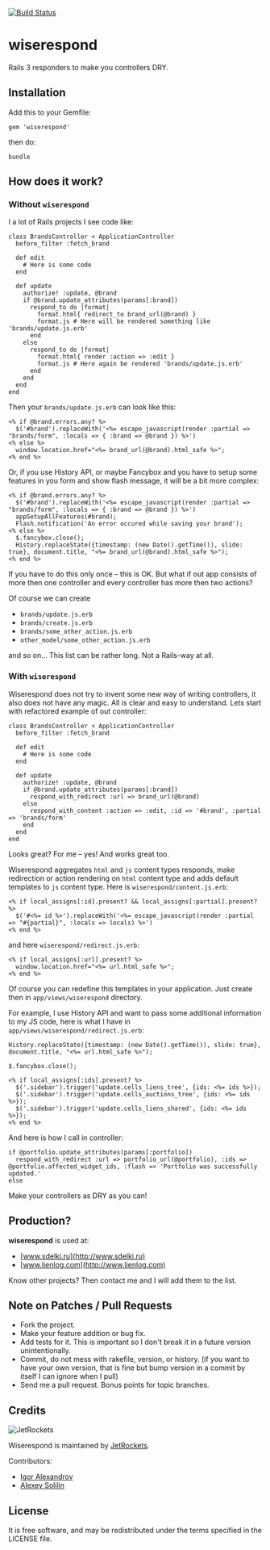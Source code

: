 [![Build Status](https://secure.travis-ci.org/igor-alexandrov/wiserespond.png)](http://travis-ci.org/igor-alexandrov/wiserespond)

# wiserespond

Rails 3 responders to make you controllers DRY.

## Installation

Add this to your Gemfile:

    gem 'wiserespond'

then do:
    
    bundle
  

## How does it work?

### Without `wiserespond`

I a lot of Rails projects I see code like:
  
    class BrandsController < ApplicationController
      before_filter :fetch_brand

      def edit
        # Here is some code 
      end

      def update
        authorize! :update, @brand
        if @brand.update_attributes(params[:brand])  
          respond_to do |format|
            format.html{ redirect_to brand_url(@brand) }
            format.js # Here will be rendered something like 'brands/update.js.erb'
          end
        else
          respond_to do |format|
            format.html{ render :action => :edit }
            format.js # Here again be rendered 'brands/update.js.erb'
          end                  
        end
      end
    end

Then your `brands/update.js.erb` can look like this:
  
    <% if @brand.errors.any? %>
      $('#brand').replaceWith('<%= escape_javascript(render :partial => "brands/form", :locals => { :brand => @brand }) %>')
    <% else %>
      window.location.href="<%= brand_url(@brand).html_safe %>";
    <% end %>
    
Or, if you use History API, or maybe Fancybox and you have to setup some features in you form and show flash message, it will be a bit more complex:
    
    <% if @brand.errors.any? %>
      $('#brand').replaceWith('<%= escape_javascript(render :partial => "brands/form", :locals => { :brand => @brand }) %>')
      appSetupAllFeatures(#brand);      
      Flash.notification('An error occured while saving your brand');
    <% else %>
      $.fancybox.close();
      History.replaceState({timestamp: (new Date().getTime()), slide: true}, document.title, "<%= brand_url(@brand).html_safe %>");            
    <% end %>

If you have to do this only once – this is OK. But what if out app consists of more then one controller and every controller has more then two actions?

Of course we can create

* `brands/update.js.erb`
* `brands/create.js.erb`
* `brands/some_other_action.js.erb`
* `other_model/some_other_action.js.erb`

and so on… This list can be rather long. Not a Rails-way at all.

### With `wiserespond`

Wiserespond does not try to invent some new way of writing controllers, it also does not have any magic. All is clear and easy to understand. Lets start with refactored example of out controller:
 
    class BrandsController < ApplicationController
      before_filter :fetch_brand

      def edit
        # Here is some code 
      end

      def update
        authorize! :update, @brand
        if @brand.update_attributes(params[:brand])  
          respond_with_redirect :url => brand_url(@brand)
        else
          respond_with_content :action => :edit, :id => '#brand', :partial => 'brands/form'
        end
      end
    end

Looks great? For me – yes! And works great too.

Wiserespond aggregates `html` and `js` content types responds, make redirection or action rendering on `html` content type and adds default templates to `js` content type. Here is `wiserespond/content.js.erb`:

    <% if local_assigns[:id].present? && local_assigns[:partial].present? %>
      $('#<%= id %>').replaceWith('<%= escape_javascript(render :partial => "#{partial}", :locals => locals) %>')
    <% end %>
    
and here  `wiserespond/redirect.js.erb`:

    <% if local_assigns[:url].present? %>
      window.location.href="<%= url.html_safe %>";
    <% end %>
    
Of course you can redefine this templates in your application. Just create then in `app/views/wiserespond` directory.

For example, I use History API and want to pass some additional information to my JS code, here is what I have in `app/views/wiserespond/redirect.js.erb`:
    
    History.replaceState({timestamp: (new Date().getTime()), slide: true}, document.title, "<%= url.html_safe %>");

    $.fancybox.close();

    <% if local_assigns[:ids].present? %>
      $('.sidebar').trigger('update.cells_liens_tree', {ids: <%= ids %>});
      $('.sidebar').trigger('update.cells_auctions_tree', {ids: <%= ids %>});
      $('.sidebar').trigger('update.cells_liens_shared', {ids: <%= ids %>});
    <% end %>

And here is how I call in controller:
    
    if @portfolio.update_attributes(params[:portfolio])
      respond_with_redirect :url => portfolio_url(@portfolio), :ids => @portfolio.affected_widget_ids, :flash => 'Portfolio was successfully updated.'
    else

Make your controllers as DRY as you can!

## Production?  

**wiserespond** is used at:

* [www.sdelki.ru](http://www.sdelki.ru)
* [www.lienlog.com](http://www.lienlog.com)

Know other projects? Then contact me and I will add them to the list.

## Note on Patches / Pull Requests

* Fork the project.
* Make your feature addition or bug fix.
* Add tests for it. This is important so I don't break it in a
  future version unintentionally.
* Commit, do not mess with rakefile, version, or history.
  (if you want to have your own version, that is fine but
   bump version in a commit by itself I can ignore when I pull)
* Send me a pull request. Bonus points for topic branches.

## Credits

![JetRockets](http://www.jetrockets.ru/images/logo.png)

Wiserespond is maintained by [JetRockets](http://www.jetrockets.ru/en).

Contributors:

* [Igor Alexandrov](http://igor-alexandrov.github.com/)
* [Alexey Solilin](https://github.com/solilin)

## License

It is free software, and may be redistributed under the terms specified in the LICENSE file.
